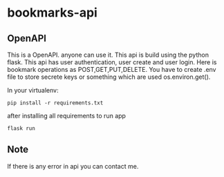 # bookmarks-api
## OpenAPI


This is a OpenAPI. anyone can use it. This api is build using the python flask. This api has user authentication, user create and user login. Here is bookmark operations as POST,GET,PUT,DELETE. You have to create .env file to store secrete keys or something which are used os.environ.get().


In your virtualenv:

```
pip install -r requirements.txt
```
after installing all requirements to run app
```
flask run
```


## Note

If there is any error in api you can contact me.
